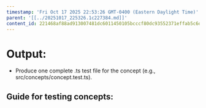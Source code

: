 ```yaml
---
timestamp: 'Fri Oct 17 2025 22:53:26 GMT-0400 (Eastern Daylight Time)'
parent: '[[../20251017_225326.1c227384.md]]'
content_id: 221468af88ad913007481dc6011450105bcccf80dc93552371effab5c6da8dab
---
```


# Output:

* Produce one complete .ts test file for the concept (e.g., src/concepts/concept.test.ts).

## Guide for testing concepts:
